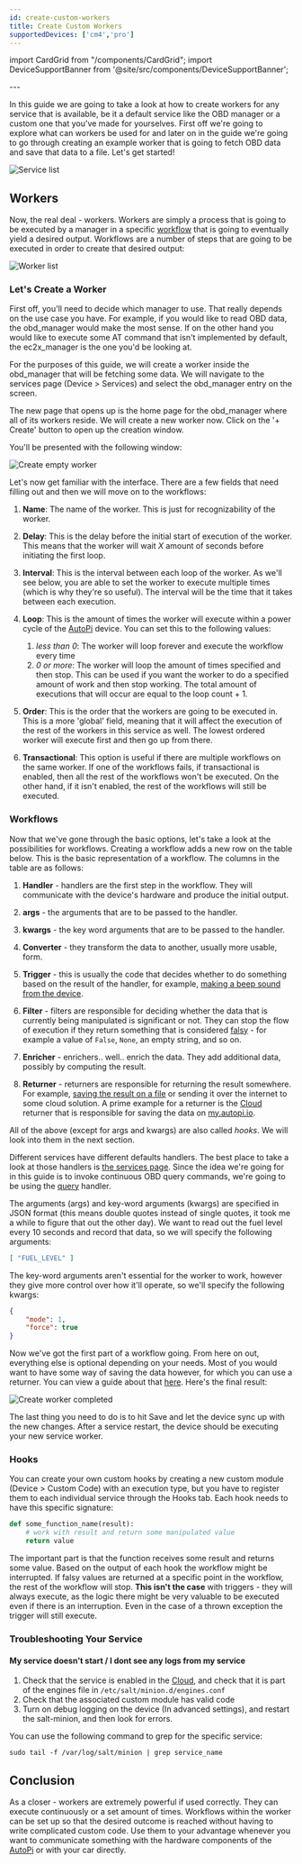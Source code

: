 ```yaml
---
id: create-custom-workers
title: Create Custom Workers
supportedDevices: ['cm4','pro']
---
```

import CardGrid from "/components/CardGrid";
import DeviceSupportBanner from '@site/src/components/DeviceSupportBanner';

<DeviceSupportBanner supported={frontMatter.supportedDevices} />
---

In this guide we are going to take a look at how to create workers for any service that is
available, be it a default service like the OBD manager or a custom one that you've made for
yourselves. First off we're going to explore what can workers be used for and later on in the guide
we're going to go through creating an example worker that is going to fetch OBD data and save that
data to a file. Let's get started!

![Service list](/img/cloud/device_management/services/create_custom_workers/service_list.png) 

## Workers
Now, the real deal - workers. Workers are simply a process that is going to be executed by a
manager in a specific [workflow](/core/services/index.md) that is going to eventually yield a
desired output. Workflows are a number of steps that are going to be executed in order to create
that desired output:

![Worker list](/img/cloud/device_management/services/create_custom_workers/worker_list.png) 

### Let's Create a Worker
First off, you'll need to decide which manager to use. That really depends on the use case you
have. For example, if you would like to read OBD data, the obd_manager would make the most sense.
If on the other hand you would like to execute some AT command that isn't implemented by default,
the ec2x_manager is the one you'd be looking at.

For the purposes of this guide, we will create a worker inside the obd_manager that will be
fetching some data. We will navigate to the services page (Device > Services) and select the
obd_manager entry on the screen.

The new page that opens up is the home page for the obd_manager where all of its workers reside.
We will create a new worker now. Click on the '+ Create' button to open up the creation window.

You'll be presented with the following window:

![Create empty worker](/img/cloud/device_management/services/create_custom_workers/create_worker_empty.png) 

Let's now get familiar with the interface. There are a few fields that need filling out and then
we will move on to the workflows:

1. **Name**: The name of the worker. This is just for recognizability of the worker.

2. **Delay**: This is the delay before the initial start of execution of the worker. This means
  that the worker will wait *X* amount of seconds before initiating the first loop.

3. **Interval**: This is the interval between each loop of the worker. As we'll see below, you are
  able to set the worker to execute multiple times (which is why they're so useful). The interval
  will be the time that it takes between each execution.

4. **Loop**: This is the amount of times the worker will execute within a power cycle of the [AutoPi](https://www.autopi.io)
  device. You can set this to the following values:

    1. *less than 0*: The worker will loop forever and execute the workflow every time
    2. *0 or more*: The worker will loop the amount of times specified and then stop. This can be
      used if you want the worker to do a specified amount of work and then stop working. The total
      amount of executions that will occur are equal to the loop count + 1.

5. **Order**: This is the order that the workers are going to be executed in. This is a more
  'global' field, meaning that it will affect the execution of the rest of the workers in this
  service as well. The lowest ordered worker will execute first and then go up from there.

6. **Transactional**: This option is useful if there are multiple workflows on the same worker. If
  one of the workflows fails, if transactional is enabled, then all the rest of the workflows won't
  be executed. On the other hand, if it isn't enabled, the rest of the workflows will still be
  executed.

### Workflows
Now that we've gone through the basic options, let's take a look at the possibilities for
workflows. Creating a workflow adds a new row on the table below. This is the basic representation
of a workflow. The columns in the table are as follows:

1. **Handler** - handlers are the first step in the workflow. They will communicate with the
  device's hardware and produce the initial output.

2. **args** - the arguments that are to be passed to the handler.

3. **kwargs** - the key word arguments that are to be passed to the handler.

4. **Converter** - they transform the data to another, usually more usable, form.

5. **Trigger** - this is usually the code that decides whether to do something based on the result
  of the handler, for example, [making a beep sound from the device](/cloud/device_management/triggers/a-guide-to-triggers/).

6. **Filter** - filters are responsible for deciding whether the data that is currently being
  manipulated is significant or not. They can stop the flow of execution if they return something
  that is considered [falsy](https://stackoverflow.com/questions/39983695/what-is-truthy-and-falsy-how-is-it-different-from-true-and-false) -
  for example a value of `False`, `None`, an empty string, and so on. 

7. **Enricher** - enrichers.. well.. enrich the data. They add additional data, possibly by
  computing the result.

8. **Returner** - returners are responsible for returning the result somewhere. For example,
  [saving the result on a file](/cloud/device_management/services/create-custom-returners/)
  or sending it over the internet to some cloud solution. A prime example for a returner is the
  [Cloud](https://www.autopi.io/software-platform/cloud-management) returner that is responsible for saving the data on [my.autopi.io](https://my.autopi.io/).

All of the above (except for args and kwargs) are also called *hooks*. We will look into them in
the next section.

Different services have different defaults handlers. The best place to take a look at those
handlers is [the services page](/core/services/index.md). Since the idea we're going for in this
guide is to invoke continuous OBD query commands, we're going to be using the
[query](/core/services/core-services-obd-manager/#query) handler.

The arguments (args) and key-word arguments (kwargs) are specified in JSON format (this means
double quotes instead of single quotes, it took me a while to figure that out the other day). We
want to read out the fuel level every 10 seconds and record that data, so we will specify the
following arguments:

```json
[ "FUEL_LEVEL" ]
```

The key-word arguments aren't essential for the worker to work, however they give more control over
how it'll operate, so we'll specify the following kwargs:

```json
{
    "mode": 1,
    "force": true
}
```

Now we've got the first part of a workflow going. From here on out, everything else is optional
depending on your needs. Most of you would want to have some way of saving the data however, for
which you can use a returner. You can view a guide about that [here](/cloud/device_management/services/create-custom-returners/).
Here's the final result:

![Create worker completed](/img/cloud/device_management/services/create_custom_workers/create_worker_completed.png)

The last thing you need to do is to hit Save and let the device sync up with the new changes. After
a service restart, the device should be executing your new service worker.

### Hooks
You can create your own custom hooks by creating a new custom module (Device > Custom Code) with
an execution type, but you have to register them to each individual service through the Hooks tab.
Each hook needs to have this specific signature:

```python
def some_function_name(result):
    # work with result and return some manipulated value
    return value
```

The important part is that the function receives some result and returns some value. Based on the
output of each hook the workflow might be interrupted. If falsy values are returned at a specific
point in the workflow, the rest of the workflow will stop. **This isn't the case** with triggers -
they will always execute, as the logic there might be very valuable to be executed even if there is
an interruption. Even in the case of a thrown exception the trigger will still execute.

### Troubleshooting Your Service

#### My service doesn't start / I dont see any logs from my service
1. Check that the service is enabled in the [Cloud](https://www.autopi.io/software-platform/cloud-management), and check that it is part of the engines file in
  `/etc/salt/minion.d/engines.conf`
2. Check that the associated custom module has valid code
3. Turn on debug logging on the device (In advanced settings), and restart the salt-minion, and
  then look for errors.

You can use the following command to grep for the specific service:

```
sudo tail -f /var/log/salt/minion | grep service_name
```

## Conclusion
As a closer - workers are extremely powerful if used correctly. They can execute continuously or a
set amount of times. Workflows within the worker can be set up so that the desired outcome is
reached without having to write complicated custom code. Use them to your advantage whenever you
want to communicate something with the hardware components of the [AutoPi](https://www.autopi.io) or with your car directly.

